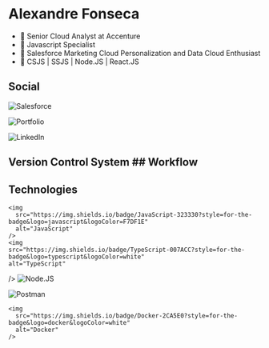 
# Alexandre Fonseca

- 📌 Senior Cloud Analyst at Accenture
- 📌 Javascript Specialist 
- 📌 Salesforce Marketing Cloud Personalization and Data Cloud Enthusiast
- 📌 CSJS | SSJS | Node.JS | React.JS

## Social

  <img
    src="https://img.shields.io/badge/Salesforce-00A1E0?style=for-the-badge&logo=Salesforce&logoColor=white"
    alt="Salesforce"
  />

<img
  src="https://img.shields.io/badge/Portfolio-255E63?style=for-the-badge&logo=About.me&logoColor=white"
  alt="Portfolio"
/> 

  <img
    src="https://img.shields.io/badge/LinkedIn-0077B5?style=for-the-badge&logo=linkedin&logoColor=white"
    alt="LinkedIn"
  />


## Version Control System ## Workflow 

## Technologies

    <img
      src="https://img.shields.io/badge/JavaScript-323330?style=for-the-badge&logo=javascript&logoColor=F7DF1E"
      alt="JavaScript"
    />
    <img
    src="https://img.shields.io/badge/TypeScript-007ACC?style=for-the-badge&logo=typescript&logoColor=white"
    alt="TypeScript"
  />
  <img
  src="https://img.shields.io/badge/Node%20js-339933?style=for-the-badge&logo=nodedotjs&logoColor=white"
  alt="Node.JS"
/>

<img
src="https://img.shields.io/badge/Postman-FF6C37?style=for-the-badge&logo=Postman&logoColor=white"
alt="Postman"
/>

    <img
      src="https://img.shields.io/badge/Docker-2CA5E0?style=for-the-badge&logo=docker&logoColor=white"
      alt="Docker"
    />
